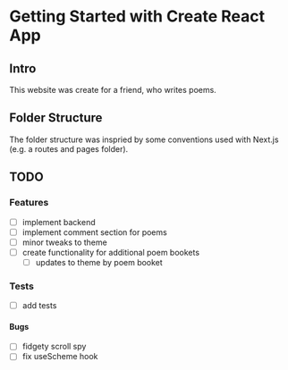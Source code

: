 # Getting Started with Create React App

## Intro

This website was create for a friend, who writes poems.

## Folder Structure

The folder structure was inspried by some conventions used with Next.js (e.g. a routes and pages folder).

## TODO

### Features

- [ ] implement backend
- [ ] implement comment section for poems
- [ ] minor tweaks to theme
- [ ] create functionality for additional poem bookets
  - [ ] updates to theme by poem booket

### Tests

- [ ] add tests

#### Bugs

- [ ] fidgety scroll spy
- [ ] fix useScheme hook
